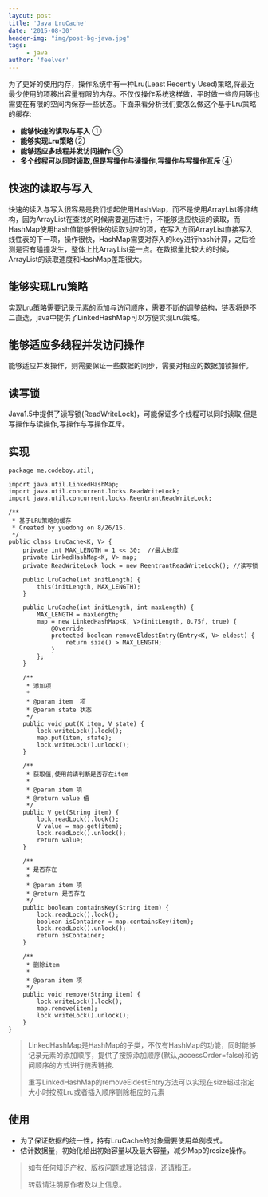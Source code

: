 ```yaml
---
layout: post
title: 'Java LruCache'
date: '2015-08-30'
header-img: "img/post-bg-java.jpg"
tags:
     - java
author: 'feelver'
---
```

为了更好的使用内存，操作系统中有一种Lru(Least Recently Used)策略,将最近最少使用的项移出容量有限的内存。不仅仅操作系统这样做，平时做一些应用等也需要在有限的空间内保存一些状态。下面来看分析我们要怎么做这个基于Lru策略的缓存:

- **能够快速的读取与写入** ①
- **能够实现Lru策略** ②
- **能够适应多线程并发访问操作** ③
- **多个线程可以同时读取,但是写操作与读操作,写操作与写操作互斥** ④

## 快速的读取与写入

快速的读入与写入很容易是我们想起使用HashMap，而不是使用ArrayList等非结构，因为ArrayList在查找的时候需要遍历进行，不能够适应快读的读取，而HashMap使用hash值能够很快的读取对应的项，在写入方面ArrayList直接写入线性表的下一项，操作很快，HashMap需要对存入的key进行hash计算，之后检测是否有碰撞发生，整体上比ArrayList差一点。在数据量比较大的时候，ArrayList的读取速度和HashMap差距很大。

## 能够实现Lru策略

实现Lru策略需要记录元素的添加与访问顺序，需要不断的调整结构，链表将是不二直选，java中提供了LinkedHashMap可以方便实现Lru策略。


## 能够适应多线程并发访问操作

能够适应并发操作，则需要保证一些数据的同步，需要对相应的数据加锁操作。


## 读写锁

Java1.5中提供了读写锁(ReadWriteLock)，可能保证多个线程可以同时读取,但是写操作与读操作,写操作与写操作互斥。


## 实现

```
package me.codeboy.util;

import java.util.LinkedHashMap;
import java.util.concurrent.locks.ReadWriteLock;
import java.util.concurrent.locks.ReentrantReadWriteLock;

/**
 * 基于LRU策略的缓存
 * Created by yuedong on 8/26/15.
 */
public class LruCache<K, V> {
    private int MAX_LENGTH = 1 << 30;  //最大长度
    private LinkedHashMap<K, V> map;
    private ReadWriteLock lock = new ReentrantReadWriteLock(); //读写锁

    public LruCache(int initLength) {
        this(initLength, MAX_LENGTH);
    }

    public LruCache(int initLength, int maxLength) {
        MAX_LENGTH = maxLength;
        map = new LinkedHashMap<K, V>(initLength, 0.75f, true) {
            @Override
            protected boolean removeEldestEntry(Entry<K, V> eldest) {
                return size() > MAX_LENGTH;
            }
        };
    }

    /**
     * 添加项
     *
     * @param item  项
     * @param state 状态
     */
    public void put(K item, V state) {
        lock.writeLock().lock();
        map.put(item, state);
        lock.writeLock().unlock();
    }

    /**
     * 获取值,使用前请判断是否存在item
     *
     * @param item 项
     * @return value 值
     */
    public V get(String item) {
        lock.readLock().lock();
        V value = map.get(item);
        lock.readLock().unlock();
        return value;
    }

    /**
     * 是否存在
     *
     * @param item 项
     * @return 是否存在
     */
    public boolean containsKey(String item) {
        lock.readLock().lock();
        boolean isContainer = map.containsKey(item);
        lock.readLock().unlock();
        return isContainer;
    }

    /**
     * 删除item
     *
     * @param item 项
     */
    public void remove(String item) {
        lock.writeLock().lock();
        map.remove(item);
        lock.writeLock().unlock();
    }
}
```
> LinkedHashMap是HashMap的子类，不仅有HashMap的功能，同时能够记录元素的添加顺序，提供了按照添加顺序(默认,accessOrder=false)和访问顺序的方式进行链表链接.
> 
> 重写LinkedHashMap的removeEldestEntry方法可以实现在size超过指定大小时按照Lru或者插入顺序删除相应的元素

## 使用

- 为了保证数据的统一性，持有LruCache的对象需要使用单例模式。
- 估计数据量，初始化给出初始容量以及最大容量，减少Map的resize操作。



> 如有任何知识产权、版权问题或理论错误，还请指正。
>
> 转载请注明原作者及以上信息。
